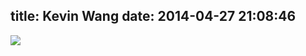 title: Kevin Wang
date: 2014-04-27 21:08:46
---

![](http://ww1.sinaimg.cn/mw690/6630a950jw9dzrm96e8iyj.jpg)

